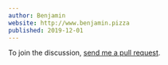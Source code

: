 ```yaml
---
author: Benjamin
website: http://www.benjamin.pizza
published: 2019-12-01
---
```


To join the discussion, <a href="https://github.com/benjamin-hodgson/benjamin-hodgson.github.io/blob/live/comments/2019-12-01-write-you-a-prolog/example.md">send me a pull request</a>.

